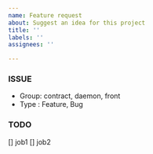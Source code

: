 ```yaml
---
name: Feature request
about: Suggest an idea for this project
title: ''
labels: ''
assignees: ''

---
```


### ISSUE
- Group: contract, daemon, front
- Type : Feature, Bug

### TODO
[] job1
[] job2

